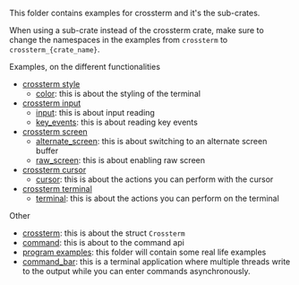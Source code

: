 This folder contains examples for crossterm and it's the sub-crates.

When using a sub-crate instead of the crossterm crate, make sure to change the namespaces in the examples from `crossterm` to `crossterm_{crate_name}`.

Examples, on the different functionalities
- [crossterm style](https://crates.io/crates/crossterm_style) 
    - [color](https://github.com/TimonPost/crossterm/blob/master/examples/cursor.rs): this is about the styling of the terminal
- [crossterm input](https://crates.io/crates/crossterm_input) 
    - [input](https://github.com/TimonPost/crossterm/blob/master/examples/input.rs): this is about input reading
    - [key_events](https://github.com/TimonPost/crossterm/blob/master/examples/key_events.rs): this is about reading key events
- [crossterm screen](https://crates.io/crates/crossterm_screen)
    - [alternate_screen](https://github.com/TimonPost/crossterm/blob/master/examples/alternate_screen.rs): this is about switching to an alternate screen buffer
    - [raw_screen](https://github.com/TimonPost/crossterm/blob/master/examples/raw_screen.rs): this is about enabling raw screen
- [crossterm cursor](https://crates.io/crates/crossterm_cursor)
    - [cursor](https://github.com/TimonPost/crossterm/blob/master/examples/cursor.rs): this is about the actions you can perform with the cursor
- [crossterm terminal](https://crates.io/crates/crossterm_terminal)
    - [terminal](https://github.com/TimonPost/crossterm/blob/master/examples/terminal.rs): this is about the actions you can perform on the terminal

Other
- [crossterm](https://github.com/TimonPost/crossterm/blob/master/examples/crossterm.rs): this is about the struct `Crossterm`
- [command](https://github.com/TimonPost/crossterm/blob/master/examples/command.rs): this is about to the command api
- [program examples](https://github.com/TimonPost/crossterm/tree/master/examples/program_examples): this folder will contain some real life examples
- [command_bar](https://github.com/TimonPost/crossterm/tree/master/examples/command_bar): this is a terminal application where multiple threads write to the output while you can enter
  commands asynchronously.
